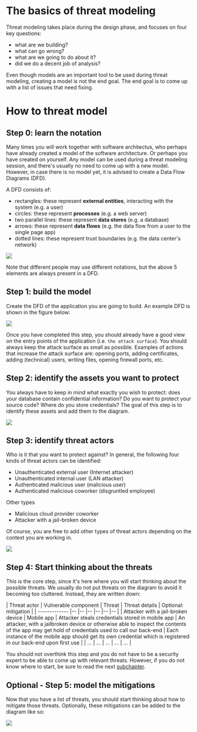 # The basics of threat modeling
Threat modeling takes place during the design phase, and focuses on four key questions:
* what are we building?
* what can go wrong?
* what are we going to do about it?
* did we do a decent job of analysis?

Even though models are an important tool to be used during threat modeling, creating a model is not the end goal. The end goal is to come up with a list of issues that need fixing.

# How to threat model
## Step 0: learn the notation
Many times you will work together with software architectus, who perhaps have already created a model of the software architecture. Or perhaps you have created on yourself. Any model can be used during a threat modeling session, and there's usually no need to come up with a new model. However, in case there is no model yet, it is advised to create a Data Flow Diagrams (DFD). 

A DFD consists of:
* rectangles: these represent **external entities**, interacting with the system (e.g. a user)
* circles: these represent **processes** (e.g. a web server)
* two parallel lines: these represent **data stores** (e.g. a database)
* arrows: these represent **data flows** (e.g. the data flow from a user to the single page app)
* dotted lines: these represent trust boundaries (e.g. the data center's network)

![](docimages/2021-03-24-10-30-59.png)

Note that different people may use different notations, but the above 5 elements are always present in a DFD. 

## Step 1: build the model
Create the DFD of the application you are going to build. An example DFD is shown in the figure below:

![](docimages/2021-03-24-09-53-20.png)

Once you have completed this step, you should already have a good view on the entry points of the application (i.e. `the attack surface`). You should always keep the attack surface as small as possible. Examples of actions that increase the attack surface are: opening ports, adding certificates, adding (technical) users, writing files, opening firewall ports, etc. 

## Step 2: identify the assets you want to protect
You always have to keep in mind what exactly you wish to protect: does your database contain confidential information? Do you want to protect your source code? Where do you store credentials? The goal of this step is to identify these assets and add them to the diagram. 

![](docimages/2021-03-24-09-54-47.png)

## Step 3: identify threat actors
Who is it that you want to protect against? In general, the following four kinds of threat actors can be identified:
* Unauthenticated external user (Internet attacker)
* Unauthenticated internal user (LAN attacker)
* Authenticated malicious user (malicious user)
* Authenticated malicious coworker (disgruntled employee)

Other types
* Malicious cloud provider coworker
* Attacker with a jail-broken device

Of course, you are free to add other types of threat actors depending on the context you are working in. 

![](docimages/2021-03-24-09-56-29.png)

## Step 4: Start thinking about the threats
This is the core step, since it's here where you will start thinking about the possible threats. 
We usually do not put threats on the diagram to avoid it becoming too cluttered. Instead, they are written down:

| Threat actor   | Vulnerable component  | Threat   | Threat details | Optional: mitigation   |
| -------------  |--  |--  |--  |--   |-- |-- |
| Attacker with a jail-broken device | Mobile app  | Attacker steals credentials stored in mobile app  | An attacker, with a jailbroken device or otherwise able to inspect the contents of the app may get hold of credentials used to call our back-end  |  Each instance of the mobile app should get its own credential which is registered in our back-end upon first use   |
| ... | ...  | ... | ... | ... |

You should not overthink this step and you do not have to be a security expert to be able to come up with relevant threats. However, if you do not know where to start, be sure to read the next [subchapter](.\002threatmodelinginspiration.md).

## Optional - Step 5: model the mitigations
Now that you have a list of threats, you should start thinking about how to mitigate those threats. Optionally, these mitigations can be added to the diagram like so:

![](docimages/2021-03-24-10-17-51.png)
